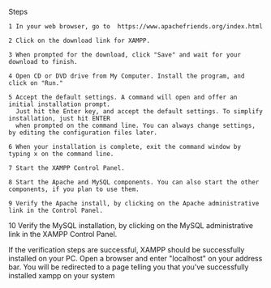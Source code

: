 Steps

    1 In your web browser, go to  https://www.apachefriends.org/index.html
    
    2 Click on the download link for XAMPP.
    
    3 When prompted for the download, click "Save" and wait for your download to finish.
    
    4 Open CD or DVD drive from My Computer. Install the program, and click on "Run."
    
    5 Accept the default settings. A command will open and offer an initial installation prompt. 
      Just hit the Enter key, and accept the default settings. To simplify installation, just hit ENTER 
      when prompted on the command line. You can always change settings, by editing the configuration files later.
    
    6 When your installation is complete, exit the command window by typing x on the command line.
    
    7 Start the XAMPP Control Panel.
    
    8 Start the Apache and MySQL components. You can also start the other components, if you plan to use them.
    
    9 Verify the Apache install, by clicking on the Apache administrative link in the Control Panel.
  
   10 Verify the MySQL installation, by clicking on the MySQL administrative link in the XAMPP Control Panel.
        
  If the verification steps are successful, 
  XAMPP should be successfully installed on your PC. 
  Open a browser and enter "localhost" on your address bar. 
  You will be redirected to a page telling you that you've successfully installed xampp on your system

